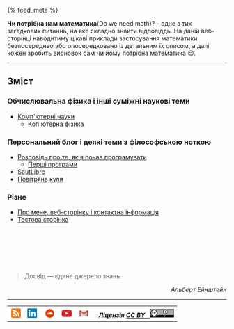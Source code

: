 {% feed_meta %} 

__Чи потрібна нам математика__(Do we need math)? -  одне з тих загадкових питаннь, на яке складно знайти відповіддь. На даній веб-сторінці наводитиму цікаві приклади застосування математики безпосередньо або опосередковано із детальним їх описом, а далі кожен зробить висновок сам чи йому потрібна математика :relieved:.

---

## Зміст

### Обчислювальна фізика і інші суміжні наукові теми

- [Комп'ютерні науки](WhatToLearn.md)
     - [Коп'ютерна фізика](computationla-physics.md)

### Персональний блог і деякі теми з філософською ноткою

  - [Розповідь про те, як я почав програмувати](./PersonalBlog/hello-world.md)
     - [Перші програми](./PersonalBlog/algo-programs.md)
  - [SautLibre](./PersonalBlog/saut-libre-parkour-team.md)
  - [Повітряна куля](./PersonalBlog/hot_air_baloon.md)

### Різне

 - [Про мене, веб-сторінку і контактна інформація](./about.md)
 - [Тестова сторінка](./Test/Test.md)

<br>
<br>
<br>
<br>
<br>

> Досвід — єдине джерело знань.

<div align="right">
  <i>Альберт Ейнштейн</i>
</div>
 

---

<table>
  <tr>
    <th width=10%>
      <a href="/feed.xml" target="_blank">
        <img height="22" width="22" alt="RSS" src="./images/rss-icon.png"> 
      </a>
    </th>
    <th width=10%>
      <a href="https://www.linkedin.com/in/oleg-kmechak/" target="_blank">
        <img height="22" width="25" alt="Linkedin профіль" src="./images/linkedin-icon.png"> 
      </a>
    </th>
    <th width=10%>
     <a href="https://soundcloud.com/rain_must_fall" target="_blank">
      <img height="25" width="25" alt="SoundCloud профіль" src="./images/soundcloud-icon.png">
     </a>
    </th>
    <th width=10%>
      <a href="https://www.youtube.com/c/OlegFedyna" target="_blank">
        <img height="25" width="25" alt="YouTube профіль" src="./images/youtube-icon.png">
      </a>
    </th> 
    <th  width=10%>
      <a href="mailto:oleg.kmechak@gmail.com">
        <img height="15" width="20" alt="Gmail профіль" src="./images/gmail-icon.png">
      </a>
    </th>
    <th width=80% align="right">
      <i>Ліцензія <a href="https://creativecommons.org/licenses/by/3.0/" target="_blank"><b>CC BY &nbsp;</b>
      <img height="20" width="55" alt="Gmail профіль" src="./images/cc-by-icon.png"></a></i>
    </th>
  </tr>
</table> 